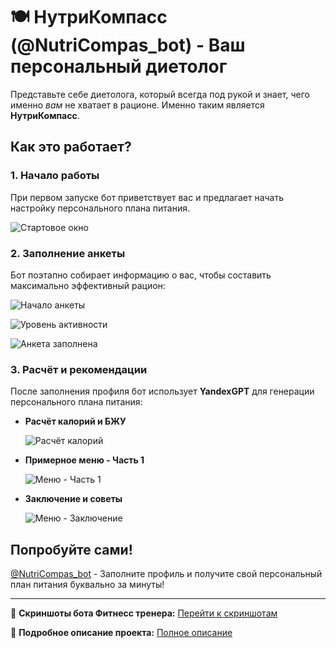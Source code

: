 # 🍽️ НутриКомпасс (@NutriCompas_bot) - Ваш персональный диетолог

Представьте себе диетолога, который всегда под рукой и знает, чего именно *вам* не хватает в рационе. Именно таким является **НутриКомпасс**.

## Как это работает?

### 1. Начало работы
При первом запуске бот приветствует вас и предлагает начать настройку персонального плана питания.

![Стартовое окно](Старт.png)

### 2. Заполнение анкеты
Бот поэтапно собирает информацию о вас, чтобы составить максимально эффективный рацион:

![Начало анкеты](Анкета-начало.png)

![Уровень активности](Активность.png)

![Анкета заполнена](Анкета%20заполнена.png)

### 3. Расчёт и рекомендации
После заполнения профиля бот использует **YandexGPT** для генерации персонального плана питания:
*   **Расчёт калорий и БЖУ**
  
    ![Расчёт калорий](Расчёт%20калорий.png)
*   **Примерное меню - Часть 1**
  
    ![Меню - Часть 1](Меню%20часть%201.png)
*   **Заключение и советы**
  
    ![Меню - Заключение](Меню%20заключение.png)

## Попробуйте сами!

[@NutriCompas_bot](https://t.me/NutriCompas_bot) - Заполните профиль и получите свой персональный план питания буквально за минуты!

---

🔗 **Скриншоты бота Фитнесс тренера:** [Перейти к скриншотам](../fitnessImg/Readme.md)

🔗 **Подробное описание проекта:** [Полное описание](../README.md)
